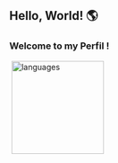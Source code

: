 ## **Hello, World**!  🌎 
### **Welcome to my Perfil !**

<a align="center">
    <p align="left">
    &nbsp;<img src="https://github-readme-stats.vercel.app/api/top-langs/?username=lucasrenandns&layout=compact&theme=blue-green" alt="languages" height="165">
    </p>
</a>

